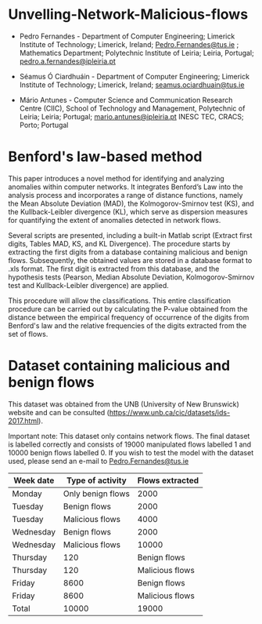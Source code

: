 # Unvelling-Network-Malicious-flows

+ Pedro Fernandes - Department of Computer Engineering; Limerick Institute of Technology; Limerick, Ireland; Pedro.Fernandes@tus.ie ; Mathematics Department; Polytechnic Institute of Leiria; Leiria, Portugal; pedro.a.fernandes@ipleiria.pt

+ Séamus Ó Ciardhuáin - Department of Computer Engineering; Limerick Institute of Technology; Limerick, Ireland; seamus.ociardhuain@tus.ie

+ Mário Antunes - Computer Science and Communication Research Centre (CIIC), School of Technology and Management, Polytechnic of Leiria; Leiria; Portugal; mario.antunes@ipleiria.pt INESC TEC, CRACS; Porto; Portugal

# Benford's law-based method 

This paper introduces a novel method for identifying and analyzing anomalies within computer networks. It integrates Benford’s Law into the analysis process and incorporates a range of distance functions, namely the Mean Absolute Deviation (MAD), the Kolmogorov-Smirnov test (KS), and the Kullback-Leibler divergence (KL), which serve as dispersion measures for quantifying the extent of anomalies detected in network flows. 

Several scripts are presented, including a built-in Matlab script (Extract first digits, Tables MAD, KS, and KL Divergence). The procedure starts by extracting the first digits from a database containing malicious and benign flows. 
Subsequently, the obtained values are stored in a database format to .xls format. The first digit is extracted from this database, and the hypothesis tests (Pearson, Median Absolute Deviation, Kolmogorov-Smirnov test and Kullback-Leibler divergence) are applied. 

This procedure will allow the classifications. This entire classification procedure can be carried out by calculating the P-value obtained from the distance between the empirical frequency of occurrence of the digits from Benford's law and the relative frequencies of the digits extracted from the set of flows. 

# Dataset containing malicious and benign flows

This dataset was obtained from the UNB (University of New Brunswick) website and can be consulted (https://www.unb.ca/cic/datasets/ids-2017.html).

Important note: 
This dataset only contains network flows.
The final dataset is labelled correctly and consists of 19000 manipulated flows labelled 1 and 10000 benign flows labelled 0. 
If you wish to test the model with the dataset used, please send an e-mail to Pedro.Fernandes@tus.ie 

| Week date | Type of activity | Flows extracted | 
| ---- | ---- | ---- | 
| Monday| Only benign flows | 2000 | 
| Tuesday| Benign flows | 2000 |  
| Tuesday| Malicious flows | 4000 |  
| Wednesday| Benign flows | 2000 |  
| Wednesday| Malicious flows | 10000 |  
| Thursday| 120 | Benign flows | 2000 |
| Thursday| 120 | Malicious flows | 4000 |   
| Friday| 8600 | Benign flows | 2000 |
| Friday| 8600 | Malicious flows | 1000 |
| Total | 10000 | 19000 |

